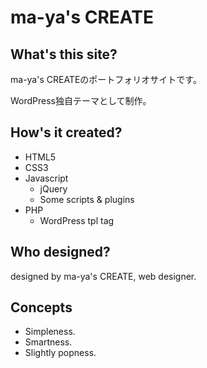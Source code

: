 # ma-ya's CREATE

## What's this site?

ma-ya's CREATEのポートフォリオサイトです。

WordPress独自テーマとして制作。

## How's it created?

- HTML5
- CSS3
- Javascript
    - jQuery
    - Some scripts & plugins
- PHP
    - WordPress tpl tag

## Who designed?

designed by ma-ya's CREATE, web designer.

## Concepts

- Simpleness.
- Smartness.
- Slightly popness.